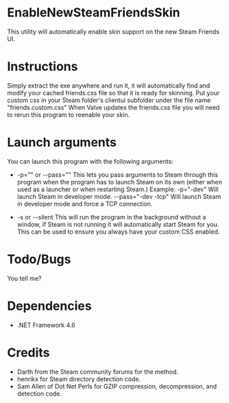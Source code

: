 # EnableNewSteamFriendsSkin
This utility will automatically enable skin support on the new Steam Friends UI.

# Instructions
Simply extract the exe anywhere and run it, it will automatically find and modify your cached friends.css file so that it is ready for skinning.
Put your custom css in your Steam folder's clientui subfolder under the file name "friends.custom.css"
When Valve updates the friends.css file you will need to rerun this program to reenable your skin.

# Launch arguments
You can launch this program with the following arguments:

* -p="" or --pass=""
This lets you pass arguments to Steam through this program when the program has to launch Steam on its own (either when used as a launcher or when restarting Steam.)
Example:
-p="-dev"
Will launch Steam in developer mode.
--pass="-dev -tcp"
Will launch Steam in developer mode and force a TCP connection.

* -s or --silent
This will run the program in the background without a window, if Steam is not running it will automatically start Steam for you.
This can be used to ensure you always have your custom CSS enabled.

# Todo/Bugs
You tell me?

# Dependencies
* .NET Framework 4.6

# Credits
* Darth from the Steam community forums for the method.
* henrikx for Steam directory detection code.
* Sam Allen of Dot Net Perls for GZIP compression, decompression, and detection code.
